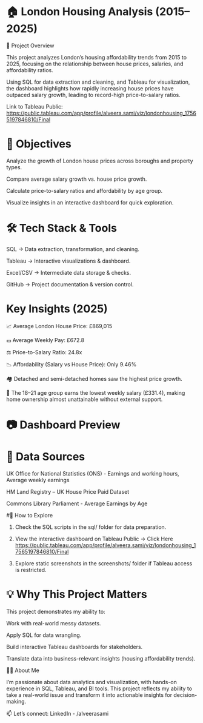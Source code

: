 # 🏠 London Housing Analysis (2015–2025)
📌 Project Overview

This project analyzes London’s housing affordability trends from 2015 to 2025, focusing on the relationship between house prices, salaries, and affordability ratios.

Using SQL for data extraction and cleaning, and Tableau for visualization, the dashboard highlights how rapidly increasing house prices have outpaced salary growth, leading to record-high price-to-salary ratios.

Link to Tableau Public: https://public.tableau.com/app/profile/alveera.sami/viz/londonhousing_17565197846810/Final


# 🎯 Objectives

Analyze the growth of London house prices across boroughs and property types.

Compare average salary growth vs. house price growth.

Calculate price-to-salary ratios and affordability by age group.

Visualize insights in an interactive dashboard for quick exploration.


# 🛠️ Tech Stack & Tools

SQL → Data extraction, transformation, and cleaning.

Tableau → Interactive visualizations & dashboard.

Excel/CSV → Intermediate data storage & checks.

GitHub → Project documentation & version control.



# Key Insights (2025)

📈 Average London House Price: £869,015

💷 Average Weekly Pay: £672.8

⚖️ Price-to-Salary Ratio: 24.8x

📉 Affordability (Salary vs House Price): Only 9.46%

🏘️ Detached and semi-detached homes saw the highest price growth.

👥 The 18–21 age group earns the lowest weekly salary (£331.4), making home ownership almost unattainable without external support.


# 📷 Dashboard Preview

# 🔗 Data Sources

UK Office for National Statistics (ONS) - Earnings and working hours, Average weekly earnings

HM Land Registry – UK House Price Paid Dataset

Commons Library Parliament - Average Earnings by Age


#🚀 How to Explore

1. Check the SQL scripts in the sql/ folder for data preparation.

2. View the interactive dashboard on Tableau Public → Click Here https://public.tableau.com/app/profile/alveera.sami/viz/londonhousing_17565197846810/Final

3. Explore static screenshots in the screenshots/ folder if Tableau access is restricted.


# 💡 Why This Project Matters

This project demonstrates my ability to:

Work with real-world messy datasets.

Apply SQL for data wrangling.

Build interactive Tableau dashboards for stakeholders.

Translate data into business-relevant insights (housing affordability trends).


👩‍💻 About Me

I’m passionate about data analytics and visualization, with hands-on experience in SQL, Tableau, and BI tools. This project reflects my ability to take a real-world issue and transform it into actionable insights for decision-making.

📫 Let’s connect: LinkedIn - /alveerasami

